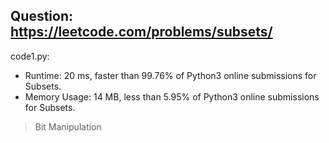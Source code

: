 ## Question: https://leetcode.com/problems/subsets/

code1.py:
* Runtime: 20 ms, faster than 99.76% of Python3 online submissions for Subsets.
* Memory Usage: 14 MB, less than 5.95% of Python3 online submissions for Subsets.
>Bit Manipulation